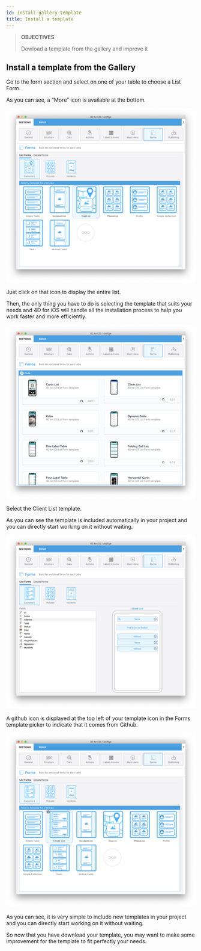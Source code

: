 ```yaml
---
id: install-gallery-template
title: Install a template
---
```


> **OBJECTIVES**
> 
> Dowload a template from the gallery and improve it

## Install a template from the Gallery

Go to the form section and select on one of your table to choose a List Form.

As you can see, a “More” icon is available at the bottom.

![More template button](img/Forms-more-button.png)

Just click on that icon to display the entire list.

Then, the only thing you have to do is selecting the template that suits your needs and 4D for iOS will handle all the installation process to help you work faster and more efficiently.

![Template picker more button](img/Forms-template-gallery.png)

Select the Client List template.

As you can see the template is included automatically in your project and you can directly start working on it without waiting.

![Add template from gallery](img/use-template.png)

A github icon is displayed at the top left of your template icon in the Forms template picker to indicate that it comes from Github.

![Add template from gallery](img/indicator-template-github.png)

As you can see, it is very simple to include new templates in your project and you can directly start working on it without waiting.

So now that you have download your template, you may want to make some improvement for the template to fit perfectly your needs.





